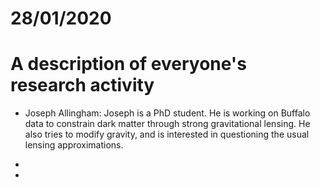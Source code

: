 # 28/01/2020
# A description of everyone's research activity

* Joseph Allingham: 
Joseph is a PhD student. He is working on Buffalo data to constrain dark matter through strong gravitational lensing. He also tries to modify gravity, and is interested in questioning the usual lensing approximations.

* 

* 
